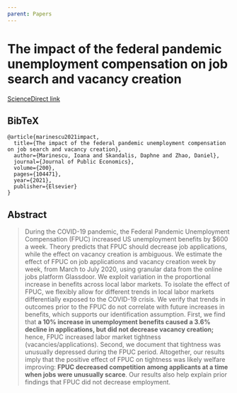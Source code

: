 ```yaml
---
parent: Papers
---
```


# The impact of the federal pandemic unemployment compensation on job search and vacancy creation

[ScienceDirect link](https://www.sciencedirect.com/science/article/pii/S0047272721001079)

## BibTeX
```
@article{marinescu2021impact,
  title={The impact of the federal pandemic unemployment compensation on job search and vacancy creation},
  author={Marinescu, Ioana and Skandalis, Daphne and Zhao, Daniel},
  journal={Journal of Public Economics},
  volume={200},
  pages={104471},
  year={2021},
  publisher={Elsevier}
}
```

## Abstract

> During the COVID-19 pandemic, the Federal Pandemic Unemployment Compensation (FPUC) increased US unemployment benefits by $600 a week. Theory predicts that FPUC should decrease job applications, while the effect on vacancy creation is ambiguous. We estimate the effect of FPUC on job applications and vacancy creation week by week, from March to July 2020, using granular data from the online jobs platform Glassdoor. We exploit variation in the proportional increase in benefits across local labor markets. To isolate the effect of FPUC, we flexibly allow for different trends in local labor markets differentially exposed to the COVID-19 crisis. We verify that trends in outcomes prior to the FPUC do not correlate with future increases in benefits, which supports our identification assumption. First, we find that **a 10% increase in unemployment benefits caused a 3.6% decline in applications, but did not decrease vacancy creation;** hence, FPUC increased labor market tightness (vacancies/applications). Second, we document that tightness was unusually depressed during the FPUC period. Altogether, our results imply that the positive effect of FPUC on tightness was likely welfare improving: **FPUC decreased competition among applicants at a time when jobs were unusually scarce**. Our results also help explain prior findings that FPUC did not decrease employment.





